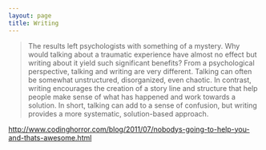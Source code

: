 ```yaml
---
layout: page
title: Writing 
---
```

>The results left psychologists with something of a mystery. Why would talking
about a traumatic experience have almost no effect but writing about it yield
such significant benefits? From a psychological perspective, talking and
writing are very different. Talking can often be somewhat unstructured,
disorganized, even chaotic. In contrast, writing encourages the creation of a
story line and structure that help people make sense of what has happened and
work towards a solution. In short, talking can add to a sense of confusion,
but writing provides a more systematic, solution-based approach. 

http://www.codinghorror.com/blog/2011/07/nobodys-going-to-help-you-and-thats-awesome.html
